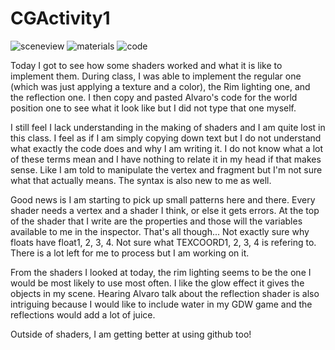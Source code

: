 # CGActivity1

![sceneview](https://github.com/GarlicGladiator/CGActivity1/blob/a4811bbf4cdc89ee10de0b9a5dacdf8723ac9f6b/Screenshot%202025-09-19%20170643.png)
![materials](https://github.com/GarlicGladiator/CGActivity1/blob/332fea88b9a4bde3cea58d4ae7909df0ff53e587/Screenshot%202025-09-19%20174124.png)
![code]()

Today I got to see how some shaders worked and what it is like to implement them. During class, I was able to implement the regular one (which was just applying a texture and a color), the Rim lighting one, and the reflection one. I then copy and pasted Alvaro's code for the world position one to see what it look like but I did not type that one myself. 

I still feel I lack understanding in the making of shaders and I am quite lost in this class. I feel as if I am simply copying down text but I do not understand what exactly the code does and why I am writing it. I do not know what a lot of these terms mean and I have nothing to relate it in my head if that makes sense. Like I am told to manipulate the vertex and fragment but I'm not sure what that actually means. The syntax is also new to me as well.

Good news is I am starting to pick up small patterns here and there. Every shader needs a vertex and a shader I think, or else it gets errors. At the top of the shader that I write are the properties and those will the variables available to me in the inspector. That's all though... Not exactly sure why floats have float1, 2, 3, 4. Not sure what TEXCOORD1, 2, 3, 4 is refering to. There is a lot left for me to process but I am working on it.

From the shaders I looked at today, the rim lighting seems to be the one I would be most likely to use most often. I like the glow effect it gives the objects in my scene. Hearing Alvaro talk about the reflection shader is also intriguing because I would like to include water in my GDW game and the reflections would add a lot of juice.

Outside of shaders, I am getting better at using github too!
